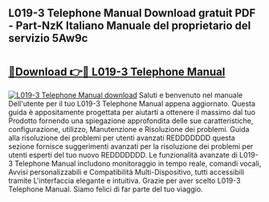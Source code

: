 ## L019-3 Telephone Manual Download gratuit PDF - Part-NzK Italiano Manuale del proprietario del servizio 5Aw9c

# <h2><a href="http://df9gy1r.blite.top/?on=L019-3+Telephone+Manual">🔗Download 👉🔴 L019-3 Telephone Manual</a></h2>

[![L019-3 Telephone Manual download](https://i.imgur.com/lujVjoI.png)](http://df9gy1r.blite.top/?on=L019-3+Telephone+Manual)
Saluti e benvenuto nel manuale Dell'utente per il tuo L019-3 Telephone Manual appena aggiornato. Questa guida è appositamente progettata per aiutarti a ottenere il massimo dal tuo Prodotto fornendo una spiegazione approfondita delle sue caratteristiche, configurazione, utilizzo, Manutenzione e Risoluzione dei problemi. Guida alla risoluzione dei problemi per utenti avanzati REDDDDDDD questa sezione fornisce suggerimenti avanzati per la risoluzione dei problemi per utenti esperti del tuo nuovo REDDDDDDD. Le funzionalità avanzate di L019-3 Telephone Manual includono monitoraggio in tempo reale, comandi vocali, Avvisi personalizzabili e Compatibilità Multi-Dispositivo, tutti accessibili tramite L'interfaccia elegante e intuitiva. Grazie per aver scelto L019-3 Telephone Manual. Siamo felici di far parte del tuo viaggio.
